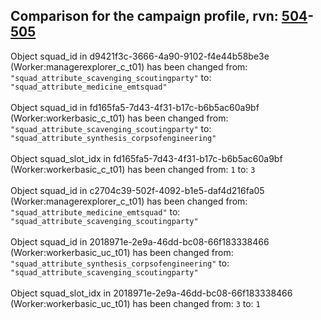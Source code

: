 ## Comparison for the campaign profile, rvn: [504](https://github.com/PRO100KatYT/FortniteProfileRevisions/tree/main/profiles/campaign/504%20campaign.json)-[505](https://github.com/PRO100KatYT/FortniteProfileRevisions/tree/main/profiles/campaign/505%20campaign.json)

Object squad_id in d9421f3c-3666-4a90-9102-f4e44b58be3e (Worker:managerexplorer_c_t01) has been changed from: `"squad_attribute_scavenging_scoutingparty"` to: `"squad_attribute_medicine_emtsquad"`
<br><br>
Object squad_id in fd165fa5-7d43-4f31-b17c-b6b5ac60a9bf (Worker:workerbasic_c_t01) has been changed from: `"squad_attribute_scavenging_scoutingparty"` to: `"squad_attribute_synthesis_corpsofengineering"`
<br><br>
Object squad_slot_idx in fd165fa5-7d43-4f31-b17c-b6b5ac60a9bf (Worker:workerbasic_c_t01) has been changed from: `1` to: `3`
<br><br>
Object squad_id in c2704c39-502f-4092-b1e5-daf4d216fa05 (Worker:managerexplorer_c_t01) has been changed from: `"squad_attribute_medicine_emtsquad"` to: `"squad_attribute_scavenging_scoutingparty"`
<br><br>
Object squad_id in 2018971e-2e9a-46dd-bc08-66f183338466 (Worker:workerbasic_uc_t01) has been changed from: `"squad_attribute_synthesis_corpsofengineering"` to: `"squad_attribute_scavenging_scoutingparty"`
<br><br>
Object squad_slot_idx in 2018971e-2e9a-46dd-bc08-66f183338466 (Worker:workerbasic_uc_t01) has been changed from: `3` to: `1`
<br><br>
